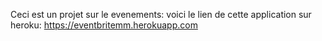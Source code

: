 Ceci est un projet sur le evenements:
voici le lien de cette application sur heroku:
https://eventbritemm.herokuapp.com
